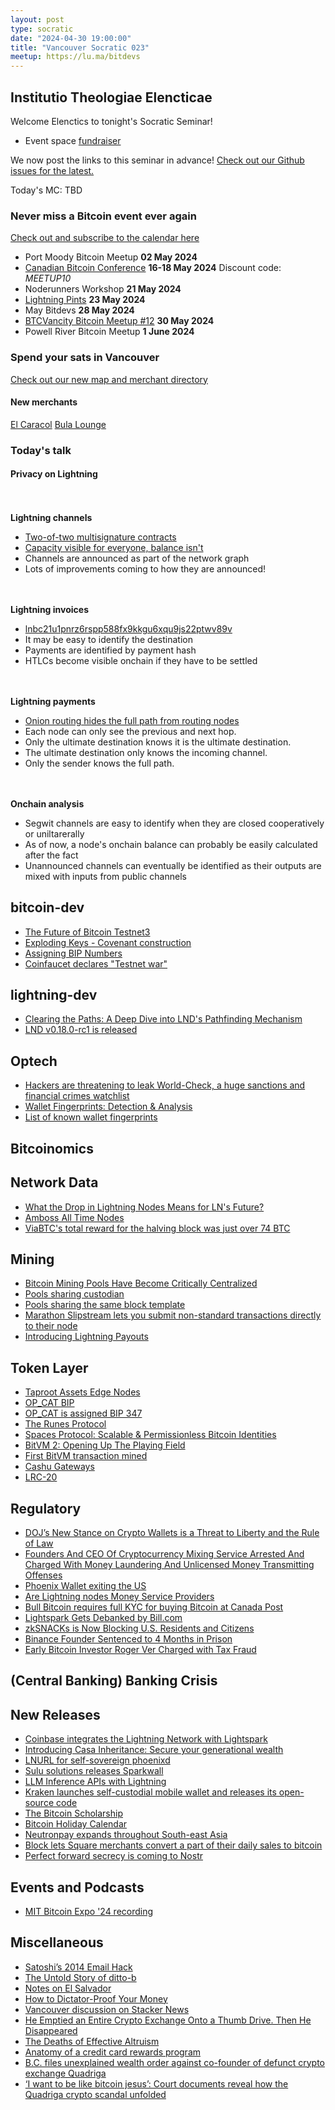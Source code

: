 ```yaml
---
layout: post
type: socratic
date: "2024-04-30 19:00:00"
title: "Vancouver Socratic 023"
meetup: https://lu.ma/bitdevs
---
```


## Institutio Theologiae Elencticae

Welcome Elenctics to tonight's Socratic Seminar!

- Event space [fundraiser](https://we.encrypt.cash/apps/4NKmXo1vaxtzDJfd3JnfCtHrzQBf/crowdfund)

We now post the links to this seminar in advance! [Check out our Github issues for the latest.](https://github.com/VancouverBitdevs/VancouverBitdevs.github.io/issues)

Today's MC: TBD

### Never miss a Bitcoin event ever again

[Check out and subscribe to the calendar here](/calendar)

- Port Moody Bitcoin Meetup **02 May 2024**
- [Canadian Bitcoin Conference](https://canadianbitcoinconf.com/) **16-18 May 2024** Discount code: _MEETUP10_
- Noderunners Workshop **21 May 2024**
- [Lightning Pints](https://www.meetup.com/bitcoin-n-beers-vancouver/events/300529786) **23 May 2024**
- May Bitdevs **28 May 2024**
- [BTCVancity Bitcoin Meetup #12](https://www.meetup.com/btc_vancity/events/300663514) **30 May 2024**
- Powell River Bitcoin Meetup **1 June 2024**

### Spend your sats in Vancouver

[Check out our new map and merchant directory](/map)

#### New merchants

[El Caracol](https://www.facebook.com/profile.php?id=100063959828739)
[Bula Lounge](https://bulalounge.com/)

<!-- ### Today's talk -->

### Today's talk

#### Privacy on Lightning

<br><br>
**Lightning channels**
- [Two-of-two multisignature contracts](https://mempool.space/tx/7bd5f8e832915dd09079cf7b3238c20fa0c71ac5e715a33c23a5a58283c0498b)
- [Capacity visible for everyone, balance isn't](https://amboss.space/node/021294fff596e497ad2902cd5f19673e9020953d90625d68c22e91b51a45c032d3)
- Channels are announced as part of the network graph
- Lots of improvements coming to how they are announced!

<br><br>
**Lightning invoices**
- [lnbc21u1pnrz6rspp588fx9kkgu6xqu9js22ptwv89v](https://lightningdecoder.com/lnbc21u1pnrz6rspp588fx9kkgu6xqu9js22ptwv89vpaggstrpf97yxrpht2yt228v6dsdqqcqzzsxqyz5vqsp5hwtj5ckccr6kmxsey6flyn9zxpuglv2f7zvlqvq2frknafwnsnvs9qyyssq6grhhaj6k5mz6u9q7gr5wagfvn4094uz0xaqjel7veqpgye2hu85llvq4sge5s3xxu5pe80wkmd6w2thewp66hg2s45dy9skdx0utpcptmqa2r)
- It may be easy to identify the destination
- Payments are identified by payment hash
- HTLCs become visible onchain if they have to be settled

<br><br>
**Lightning payments**
- [Onion routing hides the full path from routing nodes](https://ellemouton.com/posts/onion-routing-prelims/)
- Each node can only see the previous and next hop.
- Only the ultimate destination knows it is the ultimate destination.
- The ultimate destination only knows the incoming channel.
- Only the sender knows the full path.

<br><br>
**Onchain analysis**
- Segwit channels are easy to identify when they are closed cooperatively or uniltarerally
- As of now, a node's onchain balance can probably be easily calculated after the fact
- Unannounced channels can eventually be identified as their outputs are mixed with inputs from public channels

## bitcoin-dev

- [The Future of Bitcoin Testnet3](https://groups.google.com/g/bitcoindev/c/9bL00vRj7OU/m/9yCPo3uUBwAJ?utm_medium=email&utm_source=footer&pli=1)
- [Exploding Keys - Covenant construction](https://delvingbitcoin.org/t/exploding-keys-covenant-construction/832)
- [Assigning BIP Numbers](https://blog.bitmex.com/assigning-bip-numbers/)
- [Coinfaucet declares "Testnet war"](https://coinfaucet.eu/en/btc-testnet/)

## lightning-dev

- [Clearing the Paths: A Deep Dive into LND's Pathfinding Mechanism](https://lightning.engineering/posts/2024-04-11-pathfinding-1/)
- [LND v0.18.0-rc1 is released](https://groups.google.com/u/0/a/lightning.engineering/g/lnd/c/KzHbUzM6tnc)

## Optech

- [Hackers are threatening to leak World-Check, a huge sanctions and financial crimes watchlist](https://techcrunch.com/2024/04/18/world-check-database-leaked-sanctions-financial-crimes-watchlist/)
- [Wallet Fingerprints: Detection & Analysis](https://ishaana.com/blog/wallet_fingerprinting/)
- [List of known wallet fingerprints](https://github.com/achow101/wallet-fingerprinting/blob/main/fingerprints.md)

## Bitcoinomics



## Network Data

- [What the Drop in Lightning Nodes Means for LN's Future?](https://lightningnetwork.plus/posts/553)
- [Amboss All Time Nodes](https://amboss.space/stats?params=eyJtZXRyaWMiOiJhY3RpdmVfbm9kZXMiLCJjYXRlZ29yeSI6ImFsbFRpbWVNZXRyaWNzIn0%3D)
- [ViaBTC's total reward for the halving block was just over 74 BTC](https://twitter.com/mononautical/status/1783528618720727288)

## Mining

- [Bitcoin Mining Pools Have Become Critically Centralized](https://www.tftc.io/bitcoin-mining-pool-centralization/)
- [Pools sharing custodian](https://twitter.com/mononautical/status/1777686545715089605)
- [Pools sharing the same block template](https://twitter.com/0xB10C/status/1780611768081121700)
- [Marathon Slipstream lets you submit non-standard transactions directly to their node](https://slipstream.mara.com/)
- [Introducing Lightning Payouts](https://pool.braiins.com/en/news/introducing-lightning-payouts)

## Token Layer

- [Taproot Assets Edge Nodes](https://docs.lightning.engineering/lightning-network-tools/taproot-assets/edge-nodes)
- [OP_CAT BIP](https://github.com/bip420/bip420?tab=readme-ov-file)
- [OP_CAT is assigned BIP 347](https://twitter.com/roasbeef/status/1783197750949257436)
- [The Runes Protocol](https://docs.ordinals.com/runes.html)
- [Spaces Protocol: Scalable & Permissionless Bitcoin Identities](https://spacesprotocol.org/)
- [BitVM 2: Opening Up The Playing Field](https://bitcoinmagazine.com/technical/bitvm-2-opening-up-the-playing-field)
- [First BitVM transaction mined](https://mempool.space/tx/d8a091a7f5ffa4993681b3df688968fd274bc76897b8b3953309ffad6055f4b0)
- [Cashu Gateways](https://damus.io/nevent1qqsfakvg9fwttxp6y2fp0n0nmrgnguac63h3lf4pxafetrhms85yv5spz4mhxue69uhhyetvv9ujuerpd46hxtnfduhszxrhwden5te0dehhxarj9enx6apwwa5h5tnzd9az7qg7waehxw309ahx7um5wgkhqatz9emk2mrvdaexgetj9ehx2ap0qyvhwumn8ghj7un9d3shjtnndehhyapwwdhkx6tpdshsssnezh)
- [LRC-20](https://github.com/akitamiabtc/LRC-20/blob/main/LRC_20_V0.1.pdf)

## Regulatory

- [DOJ’s New Stance on Crypto Wallets is a Threat to Liberty and the Rule of Law](https://www.coincenter.org/dojs-new-stance-on-crypto-wallets-is-a-threat-to-liberty-and-the-rule-of-law/)
- [Founders And CEO Of Cryptocurrency Mixing Service Arrested And Charged With Money Laundering And Unlicensed Money Transmitting Offenses](https://www.justice.gov/usao-sdny/pr/founders-and-ceo-cryptocurrency-mixing-service-arrested-and-charged-money-laundering)
- [Phoenix Wallet exiting the US](https://twitter.com/jack/status/1783884776086409393)
- [Are Lightning nodes Money Service Providers](https://twitter.com/acinq_co/status/1783878732865740940)
- [Bull Bitcoin requires full KYC for buying Bitcoin at Canada Post](https://twitter.com/francispouliot_/status/1774840970841874438)
- [Lightspark Gets Debanked by Bill.com](https://www.nobsbitcoin.com/lightspark-gets-debanked-by-bill-com/)
- [zkSNACKs is Now Blocking U.S. Residents and Citizens](https://blog.wasabiwallet.io/zksnacks-now-blocking-u-s-residents-and-citizens/)
- [Binance Founder Sentenced to 4 Months in Prison](https://www.nytimes.com/2024/04/30/technology/binance-founder-changpeng-zhao-sentenced.html)
- [Early Bitcoin Investor Roger Ver Charged with Tax Fraud](https://www.justice.gov/opa/pr/early-bitcoin-investor-charged-tax-fraud)

## (Central Banking) Banking Crisis



## New Releases

- [Coinbase integrates the Lightning Network with Lightspark](https://www.coinbase.com/blog/coinbase-integrates-bitcoins-lightning-network-in-partnership-with)
- [Introducing Casa Inheritance: Secure your generational wealth](https://blog.keys.casa/introducing-casa-inheritance/)
- [LNURL for self-sovereign phoenixd](https://primal.net/e/note1tujvj50j76rhwts5tf6ud2fxdg9n8gyw8z7tsnwp4fsweg4xzt5sa7590u)
- [Sulu solutions releases Sparkwall](https://twitter.com/sulusolutions/status/1777776940134408442)
- [LLM Inference APIs with Lightning](https://www.sulu.sh/llm402)
- [Kraken launches self-custodial mobile wallet and releases its open-source code](https://www.theblock.co/post/289448/kraken-launches-self-custodial-mobile-wallet-and-releases-its-open-source-code)
- [The Bitcoin Scholarship](https://bitcoinscholarship.xyz/)
- [Bitcoin Holiday Calendar](https://bitcoin.holiday/)
- [Neutronpay expands throughout South-east Asia](https://twitter.com/neutronpayapp/status/1783119464932016399)
- [Block lets Square merchants convert a part of their daily sales to bitcoin](https://techcrunch.com/2024/04/24/block-now-lets-square-merchants-convert-a-part-of-their-daily-sales-to-bitcoin/)
- [Perfect forward secrecy is coming to Nostr](https://twitter.com/jb55/status/1785280982226190588)


## Events and Podcasts

- [MIT Bitcoin Expo '24 recording](https://web.mit.edu/webcast/bitcoin-expo-s24/)

## Miscellaneous

- [Satoshi’s 2014 Email Hack](https://blog.bitmex.com/satoshis-2014-email-hack/)
- [The Untold Story of ditto-b](https://blog.lopp.net/the-untold-story-of-ditto-b/)
- [Notes on El Salvador](https://mattlakeman.org/2024/03/30/notes-on-el-salvador/)
- [How to Dictator-Proof Your Money](https://journalofdemocracy.org/online-exclusive/how-to-dictator-proof-your-money/)
- [Vancouver discussion on Stacker News](https://stacker.news/items/519353)
- [He Emptied an Entire Crypto Exchange Onto a Thumb Drive. Then He Disappeared](https://www.wired.com/story/faruk-ozer-turkey-crypto-fraud/)
- [The Deaths of Effective Altruism](https://www.wired.com/story/deaths-of-effective-altruism/)
- [Anatomy of a credit card rewards program](https://www.bitsaboutmoney.com/archive/anatomy-of-credit-card-rewards-programs/)
- [B.C. files unexplained wealth order against co-founder of defunct crypto exchange Quadriga](https://www.theglobeandmail.com/canada/article-bc-files-unexplained-wealth-order-against-co-founder-of-defunct-crypto/)
- [‘I want to be like bitcoin jesus’: Court documents reveal how the Quadriga crypto scandal unfolded](https://www.theglobeandmail.com/business/article-quadrigacx-crypto-scandal/)
